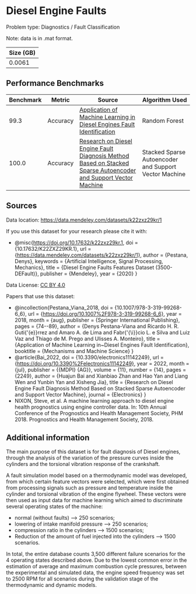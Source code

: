 # Diesel Engine Faults

Problem type: Diagnostics / Fault Classification

Note: data is in .mat format.

| Size (GB) |
| --------- |
| 0.0061    |

## Performance Benchmarks

| Benchmark | Metric   | Source                                                                                                                                                          | Algorithm Used                                        |
| --------- | -------- | --------------------------------------------------------------------------------------------------------------------------------------------------------------- | ----------------------------------------------------- |
| 99.3      | Accuracy | [Application of Machine Learning in Diesel Engines Fault Identification](https://doi.org/10.1007/978-3-319-99268-6_6)                                           | Random Forest                                         |
| 100.0     | Accuracy | [Research on Diesel Engine Fault Diagnosis Method Based on Stacked Sparse Autoencoder and Support Vector Machine ](https://doi.org/10.3390/electronics11142249) | Stacked Sparse Autoencoder and Support Vector Machine |
## Sources

Data location: https://data.mendeley.com/datasets/k22zxz29kr/1

If you use this dataset for your research please cite it with:

- @misc{https://doi.org/10.17632/k22zxz29kr.1, doi = {10.17632/K22ZXZ29KR.1}, url = {https://data.mendeley.com/datasets/k22zxz29kr/1}, author = {Pestana, Denys}, keywords = {Artificial Intelligence, Signal Processing, Mechanics}, title = {Diesel Engine Faults Features Dataset (3500-DEFault)}, publisher = {Mendeley}, year = {2020} }

Data License: [CC BY 4.0](https://creativecommons.org/licenses/by/4.0/)

Papers that use this dataset:

- @incollection{Pestana_Viana_2018, doi = {10.1007/978-3-319-99268-6_6}, url = {https://doi.org/10.1007%2F978-3-319-99268-6_6}, year = 2018, month = {aug}, publisher = {Springer International Publishing}, pages = {74--89}, author = {Denys Pestana-Viana and Ricardo H. R. Guti{\'{e}}rrez and Amaro A. de Lima and Fabr{\'{\i}}cio L. e Silva and Luiz Vaz and Thiago de M. Prego and Ulisses A. Monteiro}, title = {Application of Machine Learning in~Diesel Engines Fault Identification}, booktitle = {Mechanisms and Machine Science} }
- @article{Bai_2022, doi = {10.3390/electronics11142249}, url = {https://doi.org/10.3390%2Felectronics11142249}, year = 2022, month = {jul}, publisher = {{MDPI} {AG}}, volume = {11}, number = {14}, pages = {2249}, author = {Huajun Bai and Xianbiao Zhan and Hao Yan and Liang Wen and Yunbin Yan and Xisheng Jia}, title = {Research on Diesel Engine Fault Diagnosis Method Based on Stacked Sparse Autoencoder and Support Vector Machine}, journal = {Electronics} }
- NIXON, Steve, et al. A machine learning approach to diesel engine health prognostics using engine controller data. In: 10th Annual Conference of the Prognostics and Health Management Society, PHM 2018. Prognostics and Health Management Society, 2018.

## Additional information
The main purpose of this dataset is for fault diagnosis of Diesel engines, through the analysis of the variation of the pressure curves inside the cylinders and the torsional vibration response of the crankshaft.

A fault simulation model based on a thermodynamic model was developed, from which certain feature vectors were selected, which were first obtained from processing signals such as pressure and temperature inside the cylinder and torsional vibration of the engine flywheel. These vectors were then used as input data for machine learning which aimed to discriminate several operating states of the machine:
- normal (without faults) --> 250 scenarios;
- lowering of intake manifold pressure --> 250 scenarios;
- compression ratio in the cylinders --> 1500 scenarios;
- Reduction of the amount of fuel injected into the cylinders --> 1500 scenarios.

In total, the entire database counts 3,500 different failure scenarios for the 4 operating states described above.  Due to the lowest common error in the estimation of average and maximum combustion cycle pressures, between the experimental and simulated data, the engine speed frequency was set to 2500 RPM for all scenarios during the validation stage of the thermodynamic and dynamic models.